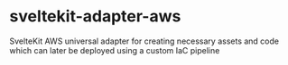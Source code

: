 # sveltekit-adapter-aws
SvelteKit AWS universal adapter for creating necessary assets and code which can later be deployed using a custom IaC pipeline
